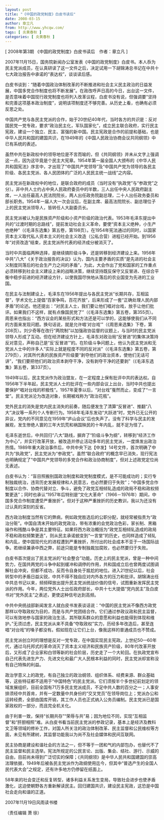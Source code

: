```yaml
---
layout: post
title: "《中国的政党制度》白皮书读后"
date: 2008-03-15
author: 章立凡
from: http://www.yhcqw.com/
tags: [ 炎黄春秋 ]
categories: [ 炎黄春秋 ]
---
```



[ 2008年第3期 《中国的政党制度》白皮书读后　作者：章立凡 ]


2007年11月15日，国务院新闻办公室发表《中国的政党制度》白皮书。本人忝为民主党派成员，在认真研读了这一文件之后，决定试用一下胡锦涛总书记在中共十七大政治报告中承诺的“表达权”，谈谈读后感。


白皮书谈到：“随着中国政治体制改革的不断推进和社会主义民主政治的日益发展，中国多党合作制度也将不断发展”。在政改呼声日高的今日，出台这一文件，是否意味着中国现行政党制度也将列入改革议程，白皮书没有说，但强调要“坚持和完善这项基本政治制度”，说明该项制度还不够完善。从历史上看，也确有必须反思之处。


中国共产党与各民主党派的合作，始于20世纪40年代，当时各方的共识是：反对国民党一党专政，要求“政治民主化，军队国家化”，成立民主联合政府，实行民主宪政，建设一个独立、民主、富强的新中国。民主宪政是合作的前提和基础，也是中华人民共和国的建国共识，在1949年的《中国人民政治协商会议共同纲领》中已有系统的表述。


虽然中共在新政权中的领导地位是不言而喻的，但《共同纲领》并未从文字上强调这一点，因为这毕竟是个民主大宪章。1954年第一届全国人大颁布的《中华人民共和国宪法》序言中，才出现了“中国共产党领导”及“中国共产党为领导的各民主阶级、各民主党派、各人民团体的广泛的人民民主统一战线”之内容。


民主党派在新政权中的地位，是联合政府的成员（当时没有“执政党”与“参政党”之分）。非中共人士约占中央人民政府委员中的半数，三人出任中央人民政府副主席，一人出任最高人民法院院长，两人出任政务院副总理，二十人出任政务委员和部长职务。1954年一届人大一次会议后，在副主席、最高法院院长、副总理位子上的民主党派领导人，皆转任人大副委员长。


民主党派被认为是民族资产阶级和小资产阶级的政治代表。1953年毛泽东提出中共的“过渡时期的总路线”，提前发动社会主义革命，要使“资本主义绝种，小生产也绝种”（《毛泽东选集》第五卷，第198页）。在1954年宪法通过的同时，以国家资本主义取代私人资本主义的社会主义改造（公私合营）进程已经开始。到1956年“对资改造”结束，民主党派所代表的经济成分被消灭了。


当时中共面临两种选择，是继续搞阶级斗争，还是转移到经济建设上来。1956年中共“八大”《关于政治报告的决议》认为，国内主要矛盾的实质“是先进的社会主义制度同落后的社会生产力之间的矛盾”，为此，大会作出了党和国家的工作重点必须转移到社会主义建设上来的战略决策，继续坚持既反保守又反冒进、在综合平衡中稳步前进的经济建设方针，以使我国尽快地从落后的农业国变为先进的工业国。


在民主与法制建设上，毛泽东在1956年提出与各民主党派“长期共存，互相监督”，学术文化上提倡“百家争鸣，百花齐放”，后来形成了一套“正确处理人民内部矛盾”的论述。他还提出：“对民主人士，我们要让他们唱对台戏，放手让他们批评。如果我们不这样，就有点像国民党了”（《毛泽东选集》第五卷，第355页）。周恩来也指出：“西方议会的某些形式和方法还是可以学的，这能够使我们从不同的方面来发现问题。换句话说，就是允许唱‘对台戏’”（《周恩来选集》下卷，第208页）。刘少奇等在改行“两院制”以加强政协监督的议题上，与当时的民主党派领导人形成了互动。但在经济建设方针上，毛泽东对政治局“反冒进”的集体决策持反对意见，声称自己是“反‘反冒进’”的。在阶级斗争问题上，他认为民主党派和无党派人士中的许多人“实际上就是程度不同的反对派”（《毛泽东选集》第五卷，第279页），对其所代表的民族资产阶级要“剥夺他们的政治资本，使他们无话可讲”，“我们要把他们的政治资本剥夺干净，没有剥夺干净的还要剥”（《毛泽东选集》第五卷，第337页）。


1949年以后，民主党派作为政治盟友，在一定程度上保有批评中共的表达权。自1956年下半年起，民主党派人士的批评在一些内部会议上出台，当时中共也提出要保护“唱对台戏的积极性”。1957年夏季以后，“对台戏”戛然而止，变成了“一言堂”。民主党派沦为改造对象，长期被戏称为“政治花瓶”。


党外民主的消失是党内民主消失的前奏，随后便发生了清算“反冒进”、推翻“八大”决议等一系列个人专断行为。1958年毛泽东发动“大跃进”时，党外已无公开的异议，党内的不同意见在1959年“庐山会议”后也失声了。没有了科学与民主的发展观，发生惨绝人寰的三年大饥荒和祸国殃民的十年内乱，就不足为怪了。


毛泽东逝世后，中共回归“八大”路线，摒弃了“阶级斗争为纲”，转移到“经济工作为中心”，并实行改革开放，被改造并停止活动多年的民主党派，一度焕发出政治热情。1989年重大政治事件后，中共中央下达【中发】14号文件，首次明确了中共为“执政党”，民主党派为“参政党”。虽然“联合政府”的概念早已消失，现行宪法也明确规定了“中国共产党领导的多党合作和政治协商制度”，但对上述政党定位尚无表述。


白皮书认为：“盲目照搬别国政治制度和政党制度模式，是不可能成功的；实行专制独裁统治，违背历史发展规律和人民意志，也必然要归于失败”；“中国多党合作制度以合作、协商代替对立、争斗，避免了政党互相倾轧造成的政局不稳和政权频繁更迭”；同时也承认“1957年后特别是“文化大革命”（1966－1976年）期间，中国多党合作制度遭受严重挫折”。但对于这种严重挫折的历史教训，我以为还没有过认真的深刻的反省。


西方政治制度当然有它的弊病，例如政党胜选后的公职分配，就经常被指责为“政治分赃”。中国自清末开始的政党政治，带有浓重的会党政治色彩，家长制、黑箱操作和残酷斗争是其主要特征。如果将西方政治概括为“政党互相倾轧造成的政局不稳和政权频繁更迭”，则从民主承诺蜕变到“一言堂”的历史，也同样造成了倾轧和内乱，使中国现代化的进程遭到严重挫折，所付出的社会成本不亚于一场国际战争。若继续兼承中西之弊，前途只能是专制独裁加腐败，也必然要归于失败。


白皮书首次提出了民主党派的“社会整合”功能。历史上的民主党派，曾是一种中间势力，在国共两党的斗争中起到缓冲和调停的作用，共和国成立后也曾两度试图调解社会冲突，但都不成功，反而令自身处于尴尬的地位。进入21世纪以后，社会转型中的矛盾日益尖锐，中共不得不独自应对内外各方的压力和批评。胡锦涛出任中共总书记以来，频频释放出提升民主党派统战价值的信号，试图重新发挥民主党派的作用。今年，两位党外人士出任政府部长，中共十七大提倡“党内民主”及白皮书对“党外民主”之表述，更使这种信号达到高频。


中共中央统战部新闻发言人就白皮书发表谈话说：“中国的民主党派不像西方政党那样以夺取政权为目的，而是与共产党团结合作。它们通过参政议政和民主监督，可以有效地参与国家的政治生活，其所联系群众的意愿和利益也能得到体现和维护。”无须过虑，民主党派从来不具备“夺取政权”实力，历经多年改造后，甚至连唱“对台戏”的嗓子都没有。假如现在让它们上台，像我这样的普通成员也不赞成。


民主党派创立时的理想是反对一党专政，在中国实现民主宪政。上世纪50—60年代，通过乌托邦式的革命消灭了资本主义经济和民族资产阶级，80年代改革开放后，又形成了企业家和白领等新的社会阶层，历史走了一个大轮回。在执政党宣布自己代表先进生产力、先进文化和最广大人民根本利益的同时，民主党派却宣称没有自己特殊的利益。


政治学意义上的政党，有自己独立的政治纲领、组织体系、经费来源、群众基础等，这些特征都不适用于“中国特色”的民主党派。它们须按半个多世纪前划定的领域发展组织，目前全国有71万多民主党派成员，不足中共人数的百分之一；人事安排须经中共首肯，并有一定数量中共身份的“交叉党员”在领导岗位上；党派办公和运转经费，全部由国库开销，其工作人员也正式纳入公务员编制。民主党派已是国家政权的一部分，而且完全机关化。


由于利害一致，保持“长期共存”“荣辱与共”易；因为地位不同，实现“互相监督”和“肝胆相照”难。从白皮书看当前民主党派的参政记录，基本上是经济及教科文卫等领域的修补工作，对国人所关注的政治体制改革、民主监督和公民维权等方面，未见有所建树，其监督功能我以为尚不及社会媒体和民间互联网。


民主协商是建设和谐社会的方法之一，但不等于一团和气的内部包办，也替代不了民主监督和民主选举。宪法所规定的公民言论、出版、集会、结社、游行、示威的自由，目前尚未得到广泛切实的保障；《共同纲领》是中华人民共和国建国的崇高法理依据，1949年后被各民主党派作为政纲使用迄今，但其中“普选产生的全国人民代表大会”之规定，还有许多地方仍停留在纸面上。


58年来的社会变迁和反复转型，诸多利益关系发生变局，导致社会进步也使矛盾激化，这迫使朝野各方重新解读民主。回归建国共识，建设民主宪政，这恐是中国社会走向和谐的正道。

2007年11月19日风雨读书楼

（责任编辑 萧 徐）


